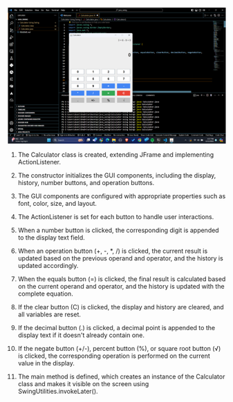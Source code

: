 ![alt text](image.png)

1. The Calculator class is created, extending JFrame and implementing ActionListener.

2. The constructor initializes the GUI components, including the display, history, number buttons, and operation buttons.

3. The GUI components are configured with appropriate properties such as font, color, size, and layout.

4. The ActionListener is set for each button to handle user interactions.

5. When a number button is clicked, the corresponding digit is appended to the display text field.

6. When an operation button (+, -, *, /) is clicked, the current result is updated based on the previous operand and operator, and the history is updated accordingly.

7. When the equals button (=) is clicked, the final result is calculated based on the current operand and operator, and the history is updated with the complete equation.

8. If the clear button (C) is clicked, the display and history are cleared, and all variables are reset.

9. If the decimal button (.) is clicked, a decimal point is appended to the display text if it doesn't already contain one.

10. If the negate button (+/-), percent button (%), or square root button (√) is clicked, the corresponding operation is performed on the current value in the display.

11. The main method is defined, which creates an instance of the Calculator class and makes it visible on the screen using SwingUtilities.invokeLater().